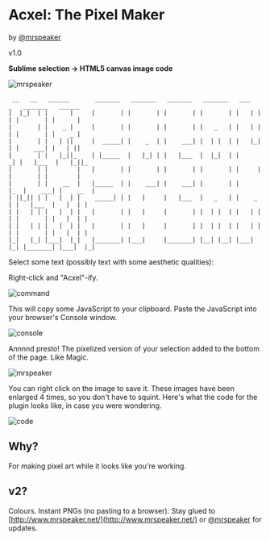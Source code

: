 # Acxel: The Pixel Maker

by [@mrspeaker](http://www.twitter.com/mrspeaker)

v1.0

**Sublime selection -> HTML5 canvas image code**

![mrspeaker](https://cloud.githubusercontent.com/assets/129330/5779970/011dfdea-9d75-11e4-9ca3-6e06c4d3b2b4.png)

	 __   __   ______       _______   _______   _______   _______   ___   _   _______   ______
	|  |_|  | |      |     |       | |       | |       | |       | |   | | | |       | |      |
	|       | |    _ |     |       | |       | |       | |   _   | |   | | | |       | |    _ |
	|       | |   | ||     |  _____| |    _  | |    ___| |  | |  | |   |_| | |    ___| |   | ||
	|       | |   |_||_    | |_____  |   |_| | |   |___  |  |_|  | |      _| |   |___  |   |_||_
	|       | |        |   |       | |       | |       | |       | |     |   |       | |        |
	|       | |    __  |   |_____  | |    ___| |    ___| |       | |     |_  |    ___| |    __  |
	| ||_|| | |   |  | |    _____| | |   |     |   |___  |   _   | |    _  | |   |___  |   |  | |
	| |   | | |   |  | |   |       | |   |     |       | |  | |  | |   | | | |       | |   |  | |
	| |   | | |   |  | |   |       | |   |     |       | |  | |  | |   | | | |       | |   |  | |
	|_|   |_| |___|  |_|   |_______| |___|     |_______| |__| |__| |___| |_| |_______| |___|  |_|


Select some text (possibly text with some aesthetic qualities):

Right-click and "Acxel"-ify.

![command](https://cloud.githubusercontent.com/assets/129330/5779958/ef3cd420-9d74-11e4-86d1-258c87f0298a.png)

This will copy some JavaScript to your clipboard. Paste the JavaScript into your browser's Console window.

![console](https://cloud.githubusercontent.com/assets/129330/5779962/f70e0e62-9d74-11e4-858d-e3a052d601f6.png)


Annnnd presto! The pixelized version of your selection added to the bottom of the page. Like Magic.

![mrspeaker](https://cloud.githubusercontent.com/assets/129330/5779970/011dfdea-9d75-11e4-9ca3-6e06c4d3b2b4.png)

You can right click on the image to save it. These images have been enlarged 4 times, so you don't have to squint. Here's what the code for the plugin looks like, in case you were wondering.

![code](https://cloud.githubusercontent.com/assets/129330/5779976/06c66dc2-9d75-11e4-88dc-d2f686775bde.png)

## Why?

For making pixel art while it looks like you're working.

## v2?

Colours. Instant PNGs (no pasting to a browser). Stay glued to [http://www.mrspeaker.net/](http://www.mrspeaker.net/) or [@mrspeaker](http://www.twitter.com/mrspeaker) for updates.
